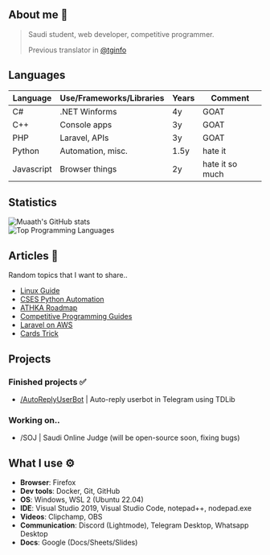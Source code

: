 ## About me 📜
> Saudi student, web developer, competitive programmer.
> 
> Previous translator in [@tginfo](https://github.com/tginfo)

## Languages
| Language      | Use/Frameworks/Libraries | Years | Comment         | 
|---------------|--------------------------|-------|-----------------|
| C#            | .NET Winforms            | 4y    | GOAT            |
| C++           | Console apps             | 3y    | GOAT            |
| PHP           | Laravel, APIs            | 3y    | GOAT            |
| Python        | Automation, misc.        | 1.5y  | hate it         |
| Javascript    | Browser things           | 2y    | hate it so much |

## Statistics 
![Muaath's GitHub stats](https://github-readme-stats.vercel.app/api?username=Muaath5&count_private=true&show_icons=true&theme=merko)  
![Top Programming Languages](https://github-readme-stats.vercel.app/api/top-langs/?username=Muaath5&layout=compact&theme=merko)

## Articles 📜
Random topics that I want to share..
- [Linux Guide](/linux_guide.md)
- [CSES Python Automation](/cses_python_automation.md)
- [ATHKA Roadmap](/athka_roadmap.md)
- [Competitive Programming Guides](/cp_guide.md)
- [Laravel on AWS](/laravel_aws.md)
- [Cards Trick](/cards_trick.md)

## Projects
### Finished projects ✅
- [/AutoReplyUserBot](https://github.com/Muaath5/AutoReplyUserBot) | Auto-reply userbot in Telegram using TDLib

### Working on..
- /SOJ | Saudi Online Judge (will be open-source soon, fixing bugs)

## What I use ⚙
- **Browser**: Firefox
- **Dev tools**: Docker, Git, GitHub
- **OS**: Windows, WSL 2 (Ubuntu 22.04)
- **IDE**: Visual Studio 2019, Visual Studio Code, notepad++, nodepad.exe
- **Videos**: Clipchamp, OBS
- **Communication**: Discord (Lightmode), Telegram Desktop, Whatsapp Desktop
- **Docs**: Google (Docs/Sheets/Slides)

